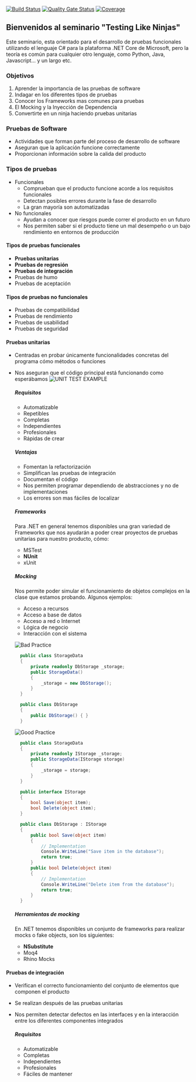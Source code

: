 [![Build Status](https://travis-ci.com/ruben69695/testing-like-ninjas.svg?branch=master)](https://travis-ci.com/ruben69695/testing-like-ninjas) [![Quality Gate Status](https://sonarcloud.io/api/project_badges/measure?project=testing-like-ninjas&metric=alert_status)](https://sonarcloud.io/dashboard?id=testing-like-ninjas) [![Coverage](https://sonarcloud.io/api/project_badges/measure?project=testing-like-ninjas&metric=coverage)](https://sonarcloud.io/dashboard?id=testing-like-ninjas)

## Bienvenidos al seminario "Testing Like Ninjas"

Este seminario, esta orientado para el desarrollo de pruebas funcionales utilizando el lenguaje C# para la plataforma .NET Core de Microsoft, pero la teoría es común para cualquier otro lenguaje, como Python, Java, Javascript... y un largo etc.

### Objetivos

1. Aprender la importancia de las pruebas de software
2. Indagar en los diferentes tipos de pruebas
3. Conocer los Frameworks mas comunes para pruebas
4. El Mocking y la Inyección de Dependencia
5. Convertirte en un ninja haciendo pruebas unitarias

### Pruebas de Software
- Actividades que forman parte del proceso de desarrollo de software
- Aseguran que la aplicación funcione correctamente
- Proporcionan información sobre la calida del producto

### Tipos de pruebas
- Funcionales
   - Comprueban que el producto funcione acorde a los requisitos funcionales
   - Detectan posibles errores durante la fase de desarrollo
   - La gran mayoría son automatizadas
- No funcionales
  - Ayudan a conocer que riesgos puede correr el producto en un futuro
  - Nos permiten saber si el producto tiene un mal desempeño o un bajo rendimiento en entornos de producción

#### Tipos de pruebas funcionales
- **Pruebas unitarias**
- **Pruebas de regresión**
- **Pruebas de integración**
- Pruebas de humo
- Pruebas de aceptación

#### Tipos de pruebas no funcionales
- Pruebas de compatibilidad
- Pruebas de rendimiento
- Pruebas de usabilidad
- Pruebas de seguridad

#### Pruebas unitarias
- Centradas en probar únicamente funcionalidades concretas del programa cómo métodos o funciones
- Nos aseguran que el código principal está funcionando como esperábamos
![UNIT TEST EXAMPLE](https://xvnliw.bl.files.1drv.com/y4m_f54RzXyv2EBX0QdFjrLdHSZhBrZ4zAfaTJTpGehr3732gyILfhDhairVqgZRRnpWyZ6zACbWwcLYw6IxmVujYDw_AwSWy8PGIry1f_P9P1nhyPsQ2ceOcolGPU2-qP3OYfBhPzovfyAU95oEweSsCErppRneRSFo1lsp0UMYDZ_h_9ujY9VmbBCxJEpsuiJXFiaFzhy9DS4p3aSVX7ofw?width=660&height=496&cropmode=none)

  ##### Requisitos
  - Automatizable
  - Repetibles
  - Completas
  - Independientes
  - Profesionales
  - Rápidas de crear

  ##### Ventajas
  - Fomentan la refactorización
  - Simplifican las pruebas de integración
  - Documentan el código
  - Nos permiten programar dependiendo de abstracciones y no de implementaciones
  - Los errores son mas fáciles de localizar

  ##### Frameworks
  Para .NET en general tenemos disponibles una gran variedad de Frameworks que nos ayudarán a poder crear proyectos de pruebas unitarias para nuestro producto, cómo:
  - MSTest
  - **NUnit**
  - xUnit

  ##### Mocking
  Nos permite poder simular el funcionamiento de objetos complejos en la clase que estamos probando. 
  Algunos ejemplos:
  - Acceso a recursos
  - Acceso a base de datos
  - Acceso a red o Internet
  - Lógica de negocio
  - Interacción con el sistema

  ![Bad Practice](https://tfazjg.bl.files.1drv.com/y4mQRrxxfbSA7iKtmQUTDbXP5flPn8XVFzgF_qSo1HA1ckRi95UhulMjxq-7LponABdmDx9I3uXXluANooAd1wsKDkxlH5oJnQygjgjaEMeu-6dbF9mQHKU86a3uALRLPCEddftEZx-GoLAaTGKIFGBQaFnSb5GVJs1KJQH4NT1SDg5e8ImNXLkMLgcyNPC7miAczi-04PXBf1kyI2EoSjQMg?width=660&height=411&cropmode=none)
  ```csharp
    public class StorageData
    {
        private readonly DbStorage _storage;
        public StorageData()
        {
            _storage = new DbStorage();
        }
    }

    public class DbStorage
    {
        public DbStorage() { }
    }
  ```
  ![Good Practice](https://ugxbya.bl.files.1drv.com/y4mRikDDfZwZOVOcKQyHAZClda2GgCjtx08G0KkLc3l5SUEiqrfu21nH9iniCXSzmERSxcYscpwtLbBUAsxG4VIjf1Zxvf5v9PXFbTJ_b2-x9cuCyQA5KtDFXlXICcoE9MmeEIfjqjb-CHNKZI5Kf9CM_amo1RzLuAAZAbmlz25VNJ9s00vfnl0ayTc7KuzxVd-EF-HrPsCWs03qZKE6-Twsg?width=660&height=424&cropmode=none)
  ```csharp
    public class StorageData
    {
        private readonly IStorage _storage;
        public StorageData(IStorage storage)
        {
            _storage = storage;
        }
    }

    public interface IStorage
    {
        bool Save(object item);
        bool Delete(object item);
    }

    public class DbStorage : IStorage
    {
        public bool Save(object item)
        {
            // Implementation
            Console.WriteLine("Save item in the database");
            return true;
        }
        public bool Delete(object item)
        {
            // Implementation
            Console.WriteLine("Delete item from the database");
            return true;
        }
    }
  ```



  ##### Herramientas de mocking
  En .NET tenemos disponibles un conjunto de frameworks para realizar mocks o fake objects, son los siguientes:
  - **NSubstitute**
  - Moq4
  - Rhino Mocks

#### Pruebas de integración
- Verifican el correcto funcionamiento del conjunto de elementos que componen el producto
- Se realizan después de las pruebas unitarias
- Nos permiten detectar defectos en las interfaces y en la interacción entre los diferentes componentes integrados

  ##### Requisitos
  - Automatizable
  - Completas
  - Independientes
  - Profesionales
  - Fáciles de mantener